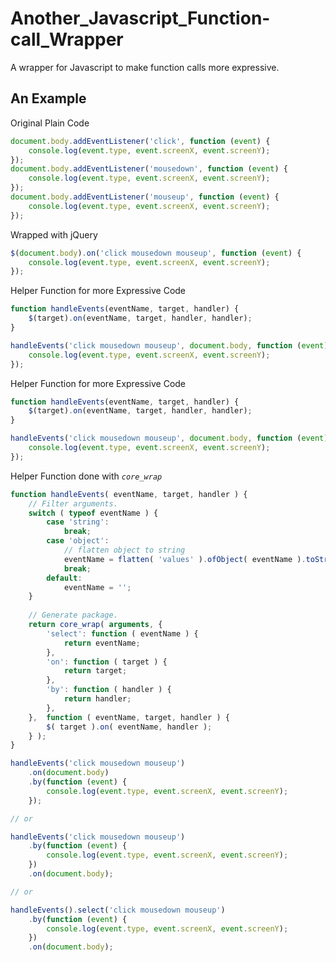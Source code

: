 Another_Javascript_Function-call_Wrapper
========================================

A wrapper for Javascript to make function calls more expressive.


## An Example

Original Plain Code

`````Javascript
document.body.addEventListener('click', function (event) {
    console.log(event.type, event.screenX, event.screenY);
});
document.body.addEventListener('mousedown', function (event) {
    console.log(event.type, event.screenX, event.screenY);
});
document.body.addEventListener('mouseup', function (event) {
    console.log(event.type, event.screenX, event.screenY);
});
`````

Wrapped with jQuery

`````Javascript
$(document.body).on('click mousedown mouseup', function (event) {
    console.log(event.type, event.screenX, event.screenY);
});
`````

Helper Function for more Expressive Code

`````Javascript
function handleEvents(eventName, target, handler) {
    $(target).on(eventName, target, handler, handler);
}

handleEvents('click mousedown mouseup', document.body, function (event) {
    console.log(event.type, event.screenX, event.screenY);
});
`````

Helper Function for more Expressive Code

`````Javascript
function handleEvents(eventName, target, handler) {
    $(target).on(eventName, target, handler, handler);
}

handleEvents('click mousedown mouseup', document.body, function (event) {
    console.log(event.type, event.screenX, event.screenY);
});
`````

Helper Function done with *`core_wrap`*

`````Javascript
function handleEvents( eventName, target, handler ) {
    // Filter arguments.
    switch ( typeof eventName ) {
        case 'string':
            break;
        case 'object':
            // flatten object to string
            eventName = flatten( 'values' ).ofObject( eventName ).toString();
            break;
        default:
            eventName = '';
    }
    
    // Generate package.
    return core_wrap( arguments, {
        'select': function ( eventName ) {
            return eventName;
        },
        'on': function ( target ) {
            return target;
        },
        'by': function ( handler ) {
            return handler;
        },
    },  function ( eventName, target, handler ) {
        $( target ).on( eventName, handler );
    } );
}

handleEvents('click mousedown mouseup')
    .on(document.body)
    .by(function (event) {
        console.log(event.type, event.screenX, event.screenY);
    });

// or

handleEvents('click mousedown mouseup')
    .by(function (event) {
        console.log(event.type, event.screenX, event.screenY);
    })
    .on(document.body);

// or

handleEvents().select('click mousedown mouseup')
    .by(function (event) {
        console.log(event.type, event.screenX, event.screenY);
    })
    .on(document.body);
`````
